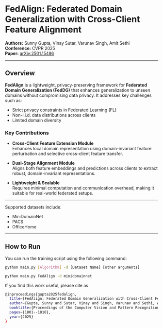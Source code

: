 # FedAlign: Federated Domain Generalization with Cross-Client Feature Alignment

**Authors:** Sunny Gupta, Vinay Sutar, Varunav Singh, Amit Sethi  
**Conference:** CVPR 2025  
**Paper:** [arXiv:2501.15486](https://arxiv.org/abs/2501.15486)

---

## Overview

**FedAlign** is a lightweight, privacy-preserving framework for **Federated Domain Generalization (FedDG)** that enhances generalization to unseen domains without compromising data privacy. It addresses key challenges such as:

- Strict privacy constraints in Federated Learning (FL)
- Non-i.i.d. data distributions across clients
- Limited domain diversity

### Key Contributions

- **Cross-Client Feature Extension Module**  
  Enhances local domain representation using domain-invariant feature perturbation and selective cross-client feature transfer.

- **Dual-Stage Alignment Module**  
  Aligns both feature embeddings and predictions across clients to extract robust, domain-invariant representations.

- **Lightweight & Scalable**  
  Requires minimal computation and communication overhead, making it suitable for real-world federated setups.

---

Supported datasets include:
- MiniDomainNet
- PACS
- OfficeHome

---

## How to Run

You can run the training script using the following command:

```bash
python main.py [Algorithm] -d [Dataset Name] [other arguments]

python main.py FedAlign -d minidomainnet
```
If you find this work useful, please cite as

```bash
@inproceedings{gupta2025fedalign,
  title={FedAlign: Federated Domain Generalization with Cross-Client Feature Alignment},
  author={Gupta, Sunny and Sutar, Vinay and Singh, Varunav and Sethi, Amit},
  booktitle={Proceedings of the Computer Vision and Pattern Recognition Conference},
  pages={1801--1810},
  year={2025}
}
```
